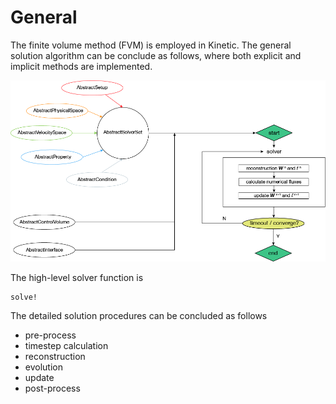 # General

The finite volume method (FVM) is employed in Kinetic. 
The general solution algorithm can be conclude as follows, where both explicit and implicit methods are implemented.

![](./assets/solver_process.png)

The high-level solver function is 
```@docs
solve!
```

The detailed solution procedures can be concluded as follows
- pre-process
- timestep calculation
- reconstruction
- evolution
- update
- post-process
